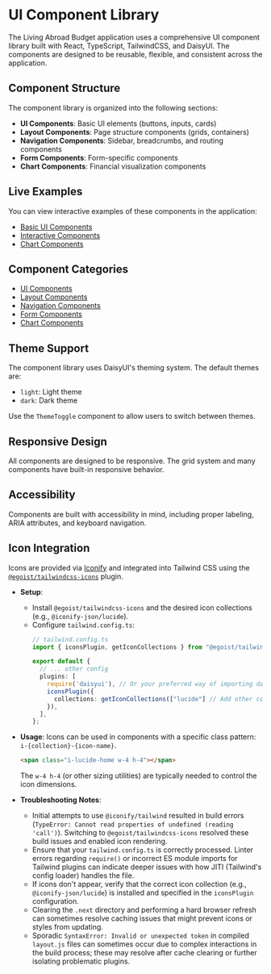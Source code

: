 # UI Component Library

The Living Abroad Budget application uses a comprehensive UI component library built with React, TypeScript, TailwindCSS, and DaisyUI. The components are designed to be reusable, flexible, and consistent across the application.

## Component Structure

The component library is organized into the following sections:

- **UI Components**: Basic UI elements (buttons, inputs, cards)
- **Layout Components**: Page structure components (grids, containers)
- **Navigation Components**: Sidebar, breadcrumbs, and routing components
- **Form Components**: Form-specific components
- **Chart Components**: Financial visualization components

## Live Examples

You can view interactive examples of these components in the application:

- [Basic UI Components](/components/)
- [Interactive Components](/components/interactive)
- [Chart Components](/components/charts)

## Component Categories

- [UI Components](./components/ui.md)
- [Layout Components](./components/layout.md)
- [Navigation Components](./components/navigation.md)
- [Form Components](./components/form.md)
- [Chart Components](./components/charts.md)

## Theme Support

The component library uses DaisyUI's theming system. The default themes are:

- `light`: Light theme
- `dark`: Dark theme

Use the `ThemeToggle` component to allow users to switch between themes.

## Responsive Design

All components are designed to be responsive. The grid system and many components have built-in responsive behavior.

## Accessibility

Components are built with accessibility in mind, including proper labeling, ARIA attributes, and keyboard navigation. 

## Icon Integration

Icons are provided via [Iconify](https://iconify.design/) and integrated into Tailwind CSS using the [`@egoist/tailwindcss-icons`](https://github.com/egoist/tailwindcss-icons) plugin.

- **Setup**: 
  - Install `@egoist/tailwindcss-icons` and the desired icon collections (e.g., `@iconify-json/lucide`).
  - Configure `tailwind.config.ts`:
    ```typescript
    // tailwind.config.ts
    import { iconsPlugin, getIconCollections } from "@egoist/tailwindcss-icons";

    export default {
      // ... other config
      plugins: [
        require('daisyui'), // Or your preferred way of importing daisyui
        iconsPlugin({
          collections: getIconCollections(["lucide"] // Add other collections as needed
        }),
      ],
    };
    ```
- **Usage**: Icons can be used in components with a specific class pattern: `i-{collection}-{icon-name}`.
  ```html
  <span class="i-lucide-home w-4 h-4"></span> 
  ```
  The `w-4 h-4` (or other sizing utilities) are typically needed to control the icon dimensions.

- **Troubleshooting Notes**:
  - Initial attempts to use `@iconify/tailwind` resulted in build errors (`TypeError: Cannot read properties of undefined (reading 'call')`). Switching to `@egoist/tailwindcss-icons` resolved these build issues and enabled icon rendering.
  - Ensure that your `tailwind.config.ts` is correctly processed. Linter errors regarding `require()` or incorrect ES module imports for Tailwind plugins can indicate deeper issues with how JITI (Tailwind's config loader) handles the file.
  - If icons don't appear, verify that the correct icon collection (e.g., `@iconify-json/lucide`) is installed and specified in the `iconsPlugin` configuration.
  - Clearing the `.next` directory and performing a hard browser refresh can sometimes resolve caching issues that might prevent icons or styles from updating.
  - Sporadic `SyntaxError: Invalid or unexpected token` in compiled `layout.js` files can sometimes occur due to complex interactions in the build process; these may resolve after cache clearing or further isolating problematic plugins. 